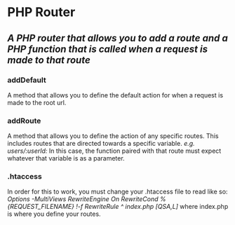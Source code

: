# PHP Router

## *A PHP router that allows you to add a route and a PHP function that is called when a request is made to that route*

### addDefault
A method that allows you to define the default action for when a request is made to the root url.

### addRoute
A method that allows you to define the action of any specific routes. This includes routes that are directed towards a specific variable. *e.g. users/:userId:* In this case, the function paired with that route must expect whatever that variable is as a parameter.

### .htaccess
In order for this to work, you must change your .htaccess file to read like so:
*Options -MultiViews
RewriteEngine On
RewriteCond %{REQUEST_FILENAME} !-f
RewriteRule ^ index.php [QSA,L]*
where index.php is where you define your routes.
